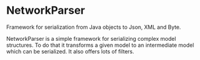 NetworkParser
=============

Framework for serialization from Java objects to Json, XML and Byte.


NetworkParser is a simple framework for serializing complex model structures. To do that it transforms a given model to an intermediate model which can be serialized. It also offers lots of filters.
